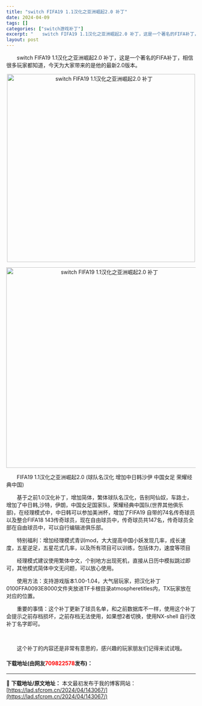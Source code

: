 ```yaml
---
title: "switch FIFA19 1.1汉化之亚洲崛起2.0 补丁"
date: 2024-04-09
tags: []
categories: ["switch游戏补丁"]
excerpt: "　　switch FIFA19 1.1汉化之亚洲崛起2.0 补丁，这是一个著名的FIFA补丁，相信很多玩家都知道，今天为大家带来的是他的最新2.0版本。 　　FIFA19 1.1汉化之亚洲崛起2.0 (球队名汉化 增加中日韩沙伊 中国女足 荣耀经典中国) 　　基于之前1.0汉化补丁，增加简体，繁体球&hellip;"
layout: post
---
```


 <p>　　switch FIFA19 1.1汉化之亚洲崛起2.0 补丁，这是一个著名的FIFA补丁，相信很多玩家都知道，今天为大家带来的是他的最新2.0版本。</p> <p align="center"><img align="" border="0" src="https://lad.sfcrom.cn/wp-content/uploads/2024/04/20240409_66153a4803ad9.webp" width="500" alt="switch FIFA19 1.1汉化之亚洲崛起2.0 补丁" /></p> <p align="center"><img align="" border="0" src="https://lad.sfcrom.cn/wp-content/uploads/2024/04/20240409_66153a48612ed.webp" width="533" alt="switch FIFA19 1.1汉化之亚洲崛起2.0 补丁" /></p> <p>　　FIFA19 1.1汉化之亚洲崛起2.0 (球队名汉化 增加中日韩沙伊 中国女足 荣耀经典中国)</p> <p>　　基于之前1.0汉化补丁，增加简体，繁体球队名汉化，告别阿仙奴，车路士，增加了中日韩,沙特，伊朗，中国女足国家队，荣耀经典中国队(世界其他俱乐部)，在经理模式中，中日韩可以参加美洲杯，增加了FIFA19 自带的74名传奇球员以及整合FIFA18 143传奇球员，现在自由球员中，传奇球员共147名，传奇球员全部在自由球员中，可以自行编辑进俱乐部。</p> <p>　　特别福利：增加经理模式青训mod，大大提高中国小妖发现几率，成长速度，五星逆足，五星花式几率，以及所有项目可以训练，包括体力，速度等项目</p> <p>　　经理模式建议使用繁体中文，个别地方出现死机，直接从日历中模拟跳过即可，其他模式简体中文无问题，可以放心使用。</p> <p>　　使用方法：支持游戏版本1.00-1.04，大气层玩家，把汉化补丁0100FFA0093E8000文件夹放进TF卡根目录atmospheretitles内，TX玩家放在对应的位置。</p> <p>　　重要的事情：这个补丁更新了球员名单，和之前数据库不一样，使用这个补丁会提示之前存档损坏，之前存档无法使用，如果想2者切换，使用NX-shell 自行改补丁名字即可。</p> <p>&nbsp;</p> <p>　　这个补丁的内容还是非常有意思的，感兴趣的玩家朋友们记得来试试哦。</p> <p><h4>下载地址(由网友<font color="red">709822578</font>发布)：</h4></p> 

---
📖 **下载地址/原文地址：** 本文最初发布于我的博客网站：[https://lad.sfcrom.cn/2024/04/143067/](https://lad.sfcrom.cn/2024/04/143067/)
